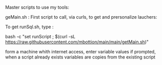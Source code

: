 Master scripts to use my tools:

geMain.sh : First script to call, via curls, to get and prersonalize lauchers:

To get runSql.sh, type :

bash -c "set runScript ; $(curl -sL https://raw.githubusercontent.com/mbottion/main/main/getMain.sh)"

form a machine whith internet access, enter variable values if prompted, when a script already exists variables are copies from the existing script
